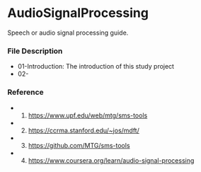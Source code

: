 # AudioSignalProcessing
Speech or audio signal processing guide.

### File Description
* 01-Introduction: The introduction of this study project
* 02-


### Reference
* 01. https://www.upf.edu/web/mtg/sms-tools
* 02. https://ccrma.stanford.edu/~jos/mdft/
* 03. https://github.com/MTG/sms-tools
* 04. https://www.coursera.org/learn/audio-signal-processing
